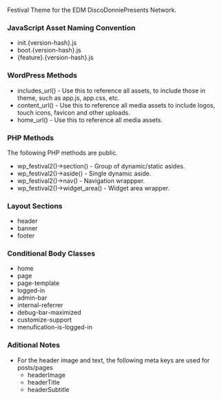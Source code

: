 Festival Theme for the EDM DiscoDonniePresents Network.

### JavaScript Asset Naming Convention
* init.{version-hash}.js
* boot.{version-hash}.js
* {feature}.{version-hash}.js

### WordPress Methods

* includes_url() - Use this to reference all assets, to include those in theme, such as app.js, app.css, etc.
* content_url() - Use this to reference all media assets to include logos, touch icons, favicon and other uploads.
* home_url() - Use this to reference all media assets.

### PHP Methods
The following PHP methods are public.

* wp_festival2()->section() - Group of dynamic/static asides.
* wp_festival2()->aside() - Single dynamic aside.
* wp_festival2()->nav() - Navigation wrappper.
* wp_festival2()->widget_area() - Widget area wrapper.

### Layout Sections
* header
* banner
* footer

### Conditional Body Classes
* home
* page
* page-template
* logged-in
* admin-bar
* internal-referrer
* debug-bar-maximized
* customize-support
* menufication-is-logged-in

### Aditional Notes
* For the header image and text, the following meta keys are used for posts/pages
  - headerImage
  - headerTitle
  - headerSubtitle
